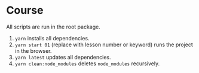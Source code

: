# Course

All scripts are run in the root package.

1. `yarn` installs all dependencies.
1. `yarn start 01` (replace with lesson number or keyword) runs the project in the browser.
1. `yarn latest` updates all dependencies.
1. `yarn clean:node_modules` deletes `node_modules` recursively.
